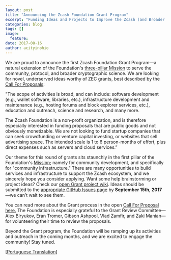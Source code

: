 ```yaml
---
layout: post
title: "Announcing the Zcash Foundation Grant Program"
excerpt: "Funding Ideas and Projects to Improve the Zcash (and Broader Cryptocurrency) Ecosystem"
categories: blog
tags: []
image:
  feature:
date: 2017-08-16
author: acityinohio
---
```


We are proud to announce the first Zcash Foundation Grant Program—a natural extension of the Foundation's [three-pillar Mission](https://github.com/ZcashFoundation/ZcashFoundation/blob/master/MISSION.md) to serve the community, protocol, and broader cryptographic science. We are looking for novel, underserved ideas worthy of ZEC grants, best described by the [Call For Proposals](https://github.com/ZcashFoundation/GrantProposals-2017Q4):

"The scope of activities is broad, and can include: software development (e.g., wallet software, libraries, etc.), infrastructure development and maintenance (e.g., hosting forums and block explorer services, etc.), education and outreach, science and research, and many more.

The Zcash Foundation is a non-profit organization, and is therefore especially interested in funding proposals that are public goods and not obviously monetizable. We are not looking to fund startup companies that can seek crowdfunding or venture capital investing, or websites that sell advertising space. The intended scale is 1 to 6 person-months of effort, plus direct expenses such as servers and cloud services.”

Our theme for this round of grants sits staunchly in the first pillar of the Foundation's [Mission](https://github.com/ZcashFoundation/ZcashFoundation/blob/master/MISSION.md); namely for community development, and specifically for "community infrastructure." There are many opportunities to build services and infrastructure to support the Zcash ecosystem, and we sincerely hope you consider applying. Want some help brainstorming or project ideas? Check our [open Grant project wiki](https://github.com/ZcashFoundation/ZcashFoundation/wiki/Grant-Project-Ideas). Ideas should be submitted to the [appropriate GitHub Issues page](https://github.com/ZcashFoundation/GrantProposals-2017Q4/issues) by **September 15th, 2017**—we can’t wait to see them.

You can read more about the Grant process in the open [Call For Proposal here.](https://github.com/ZcashFoundation/GrantProposals-2017Q4) The Foundation is especially grateful to the Grant Review Committee—Alex Biryukov, Eran Tromer, Gibson Ashpool, Vlad Zamfir, and Zaki Manian—for volunteering their time to review the proposals.

Beyond the Grant program, the Foundation will be ramping up its activities and outreach in the coming months, and we are excited to engage the community! Stay tuned.

[[Portuguese Translation]](https://github.com/ZcashFoundation/ZcashFoundation/issues/36)
